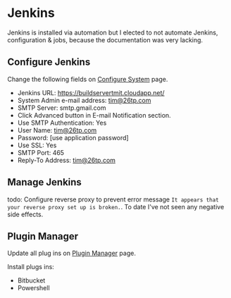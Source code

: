 # Jenkins

Jenkins is installed via automation but I elected to not automate Jenkins, configuration & jobs, because the documentation was very lacking.

## Configure Jenkins

Change the following fields on [Configure System](https://buildservertmit.cloudapp.net/configure) page.

- Jenkins URL: https://buildservertmit.cloudapp.net/
- System Admin e-mail address: tim@26tp.com
- SMTP Server: smtp.gmail.com
- Click Advanced button in E-mail Notification section.
- Use SMTP Authentication: Yes
- User Name: tim@26tp.com
- Password: [use application password]
- Use SSL: Yes
- SMTP Port: 465
- Reply-To Address: tim@26tp.com
  
## Manage Jenkins

todo: Configure reverse proxy to prevent error message `It appears that your reverse proxy set up is broken.`. To date I've not seen any negative side effects.

## Plugin Manager

Update all plug ins on [Plugin Manager](https://buildservertmit.cloudapp.net/pluginManager/) page.

Install plugs ins:

- Bitbucket
- Powershell